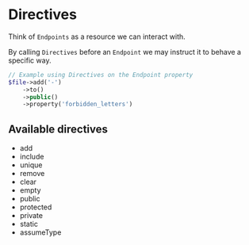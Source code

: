 # Directives

Think of `Endpoints` as a resource we can interact with.


By calling `Directives` before an `Endpoint` we may instruct it to behave a specific way.


```php
// Example using Directives on the Endpoint property 
$file->add('-')
    ->to()
    ->public()
    ->property('forbidden_letters')
```

## Available directives

* add
* include
* unique
* remove
* clear
* empty
* public
* protected
* private
* static
* assumeType